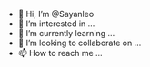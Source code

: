 - 👋 Hi, I’m @Sayanleo
- 👀 I’m interested in ...
- 🌱 I’m currently learning ...
- 💞️ I’m looking to collaborate on ...
- 📫 How to reach me ...

<!---
Sayanleo/Sayanleo is a ✨ special ✨ repository because its `README.md` (this file) appears on your GitHub profile.
You can click the Preview link to take a look at your changes.
--->
